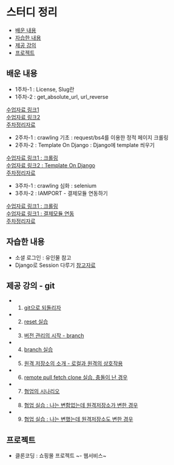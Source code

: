 # 스터디 정리

 - [배운 내용](https://github.com/web-together/review#%EB%B0%B0%EC%9A%B4-%EB%82%B4%EC%9A%A9)
 - [자습한 내용](https://github.com/web-together/review#%EC%9E%90%EC%8A%B5%ED%95%9C-%EB%82%B4%EC%9A%A9)
 - [제공 강의](https://github.com/web-together/review#%EC%A0%9C%EA%B3%B5-%EA%B0%95%EC%9D%98---git)
 - [프로젝트](https://github.com/web-together/review#%ED%94%84%EB%A1%9C%EC%A0%9D%ED%8A%B8)

## 배운 내용

- 1주차-1 : License, Slug란
- 1주차-2 : get_absolute_url, url_reverse

[수업자료 링크1](https://github.com/web-together/Django-Shop/blob/master/docs/1st.md#1%EC%A3%BC%EC%B0%A8)   
[수업자료 링크2](https://github.com/web-together/web-together.github.io/issues/6)   
[주차정리자료](https://github.com/web-together/web-together.github.io/issues/4)

- 2주차-1 : crawling 기초 : request/bs4를 이용한 정적 페이지 크롤링
- 2주차-2 : Template On Django : Django에 template 씌우기

[수업자료 링크1 : 크롤링](https://github.com/web-together/Crawling-Session)   
[수업자료 링크2 : Template On Django](https://github.com/web-together/Template-On-Django)   
[주차정리자료](https://github.com/web-together/web-together.github.io/issues/5)

- 3주차-1 : crawling 심화 : selenium
- 3주차-2 : IAMPORT - 결제모듈 연동하기 

[수업자료 링크1 : 크롤링](https://github.com/web-together/Crawling-Session)   
[수업자료 링크1 : 결제모듈 연동](https://github.com/web-together/payment-tutorial#%EC%95%84%EC%9E%84%ED%8F%AC%ED%8A%B8%EB%A5%BC-%EC%9D%B4%EC%9A%A9%ED%95%9C-%EA%B2%B0%EC%A0%9C%EC%97%B0%EB%8F%99)   
[주차정리자료]()

## 자습한 내용

- 소셜 로그인 : 유인물 참고
- Django로 Session 다루기 [참고자료](https://github.com/web-together/Django-Shop/blob/master/docs/2nd.md#django-session-%EA%B4%80%EB%A6%AC)

## 제공 강의 - git

 - 1. [git으로 되돌리자](https://sig-kr.github.io/LikeLion_2_git1.html#git-reset-%EC%9D%B4%EB%A1%A0) 
 - 2. [reset 실습](https://sig-kr.github.io/LikeLion_2_git1.html#git-reset-%EC%8B%A4%EC%8A%B5)
 - 3. [버전 관리의 시작 - branch](https://sig-kr.github.io/LikeLion_3_git2.html#git-branch-%EC%9D%B4%EB%A1%A0)
 - 4. [branch 실습](https://sig-kr.github.io/LikeLion_3_git2.html#git-branch-%EC%8B%A4%EC%8A%B5)
 - 5. [원격 저장소의 소개 - 로컬과 원격의 상호작용](https://sig-kr.github.io/LikeLion_4_git3.html#%EC%9B%90%EA%B2%A9-%EC%A0%80%EC%9E%A5%EC%86%8C%EC%99%80%EC%9D%98-%EC%83%81%ED%98%B8%EC%9E%91%EC%9A%A9)
 - 6. [remote pull fetch clone 실습, 충돌이 난 경우](https://sig-kr.github.io/LikeLion_4_git3.html#%EC%9B%90%EA%B2%A9-%EC%A0%80%EC%9E%A5%EC%86%8C%EC%99%80%EC%9D%98-%EC%83%81%ED%98%B8%EC%9E%91%EC%9A%A9-%EC%8B%A4%EC%8A%B5)
 - 7. [협업의 시나리오](https://sig-kr.github.io/LikeLion_5_git4.html#%ED%98%91%EC%97%85%EC%9D%98-%EC%8B%9C%EB%82%98%EB%A6%AC%EC%98%A4)
 - 8. [협업 실습 : 나는 변함없는데 원격저장소가 변한 경우](https://sig-kr.github.io/LikeLion_5_git4.html#%ED%98%91%EC%97%85%EC%9D%98-%EC%8B%9C%EB%82%98%EB%A6%AC%EC%98%A4)
 - 9. [협업 실습 : 나는 변했는데 원격저장소도 변한 경우](https://sig-kr.github.io/LikeLion_5_git4.html#%EC%8B%A4%EC%8A%B5-2--%EB%82%98%EB%8F%84-%EB%B3%80%ED%96%88%EB%8A%94%EB%8D%B0-%EC%9B%90%EA%B2%A9%EB%8F%84-%EB%B3%80%ED%95%9C-%EA%B2%BD%EC%9A%B0-pull-request)

## 프로젝트

- 클론코딩 : 쇼핑몰 프로젝트
~- 웹서비스~

